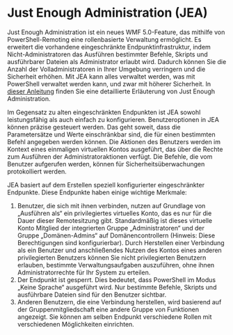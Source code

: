 # Just Enough Administration (JEA)
Just Enough Administration ist ein neues WMF 5.0-Feature, das mithilfe von PowerShell-Remoting eine rollenbasierte Verwaltung ermöglicht.  Es erweitert die vorhandene eingeschränkte Endpunktinfrastruktur, indem Nicht-Administratoren das Ausführen bestimmter Befehle, Skripts und ausführbarer Dateien als Administrator erlaubt wird.  Dadurch können Sie die Anzahl der Volladministratoren in Ihrer Umgebung verringern und die Sicherheit erhöhen.  Mit JEA kann alles verwaltet werden, was mit PowerShell verwaltet werden kann, und zwar mit höherer Sicherheit.  In [dieser Anleitung](http://aka.ms/JEA) finden Sie eine detaillierte Erläuterung von Just Enough Administration.

Im Gegensatz zu alten eingeschränkten Endpunkten ist JEA sowohl leistungsfähig als auch einfach zu konfigurieren.  Benutzeroptionen in JEA können präzise gesteuert werden. Das geht soweit, dass die Parametersätze und Werte einschränkbar sind, die für einen bestimmten Befehl angegeben werden können. Die Aktionen des Benutzers werden im Kontext eines einmaligen virtuellen Kontos ausgeführt, das über die Rechte zum Ausführen der Administratoraktionen verfügt.  Die Befehle, die vom Benutzer aufgerufen werden, können für Sicherheitsüberwachungen protokolliert werden.

JEA basiert auf dem Erstellen speziell konfigurierter eingeschränkter Endpunkte.  Diese Endpunkte haben einige wichtige Merkmale:

1. Benutzer, die sich mit ihnen verbinden, nutzen auf Grundlage von „Ausführen als“ ein privilegiertes virtuelles Konto, das es nur für die Dauer dieser Remotesitzung gibt.  Standardmäßig ist dieses virtuelle Konto Mitglied der integrierten Gruppe „Administratoren“ und der Gruppe „Domänen-Admins“ auf Domänencontrollern (Hinweis: Diese Berechtigungen sind konfigurierbar). Durch Herstellen einer Verbindung als ein Benutzer und anschließendes Nutzen des Kontos eines anderen privilegierten Benutzers können Sie nicht privilegierten Benutzern erlauben, bestimmte Verwaltungsaufgaben auszuführen, ohne ihnen Administratorrechte für Ihr System zu erteilen.
2. Der Endpunkt ist gesperrt.  Dies bedeutet, dass PowerShell im Modus „Keine Sprache“ ausgeführt wird.  Nur bestimmte Befehle, Skripts und ausführbare Dateien sind für den Benutzer sichtbar.
3. Anderen Benutzern, die eine Verbindung herstellen, wird basierend auf der Gruppenmitgliedschaft eine andere Gruppe von Funktionen angezeigt.  Sie können am selben Endpunkt verschiedene Rollen mit verschiedenen Möglichkeiten einrichten.

<!--HONumber=Oct16_HO1-->


